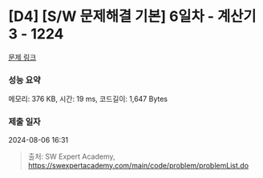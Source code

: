 # [D4] [S/W 문제해결 기본] 6일차 - 계산기3 - 1224 

[문제 링크](https://swexpertacademy.com/main/code/problem/problemDetail.do?contestProbId=AV14tDX6AFgCFAYD) 

### 성능 요약

메모리: 376 KB, 시간: 19 ms, 코드길이: 1,647 Bytes

### 제출 일자

2024-08-06 16:31



> 출처: SW Expert Academy, https://swexpertacademy.com/main/code/problem/problemList.do